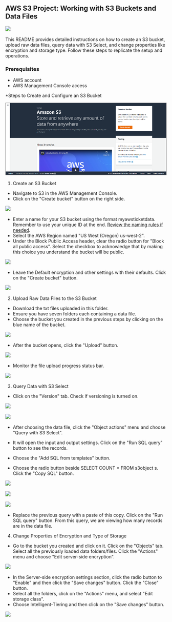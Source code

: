 
## AWS S3 Project: Working with S3 Buckets and Data Files

![](https://github.com/sujikathir/Using-AWS-S3-for-Data-Storage/blob/main/s3/cover%20page.png)

This README provides detailed instructions on how to create an S3 bucket, upload raw data files, query data with S3 Select, and change properties like encryption and storage type. Follow these steps to replicate the setup and operations.

### Prerequisites
* AWS account
* AWS Management Console access

*Steps to Create and Configure an S3 Bucket

![](https://github.com/sujikathir/AWS-Projects/blob/main/s3/images/s3%20home.png)

1. Create an S3 Bucket

- Navigate to S3 in the AWS Management Console.
- Click on the "Create bucket" button on the right side.

![](https://github.com/sujikathir/Using-AWS-S3-for-Data-Storage/blob/main/s3/images/create%20bucket.png)
  
- Enter a name for your S3 bucket using the format <id>myawsticketdata. Remember to use your unique ID at the end. [Review the naming rules if needed](https://docs.aws.amazon.com/AmazonS3/latest/userguide/bucketnamingrules.html).
- Select the AWS Region named "US West (Oregon) us-west-2".
- Under the Block Public Access header, clear the radio button for "Block all public access". Select the checkbox to acknowledge that by making this choice you understand the bucket will be public.

![](https://github.com/sujikathir/Using-AWS-S3-for-Data-Storage/blob/main/s3/images/block%20public%20access.png)
  
- Leave the Default encryption and other settings with their defaults. Click on the "Create bucket" button.

![](https://github.com/sujikathir/Using-AWS-S3-for-Data-Storage/blob/main/s3/images/encryption.png)

2. Upload Raw Data Files to the S3 Bucket
- Download the txt files uploaded in this folder.
- Ensure you have seven folders each containing a data file.
- Choose the bucket you created in the previous steps by clicking on the blue name of the bucket.

![](https://github.com/sujikathir/Using-AWS-S3-for-Data-Storage/blob/main/s3/images/file%20upload.png)

- After the bucket opens, click the "Upload" button.

![](https://github.com/sujikathir/Using-AWS-S3-for-Data-Storage/blob/main/s3/images/uploaded%20files.png)
  
- Monitor the file upload progress status bar.

![](https://github.com/sujikathir/Using-AWS-S3-for-Data-Storage/blob/main/s3/images/uploading%20progress.png)

3. Query Data with S3 Select
- Click on the "Version" tab. Check if versioning is turned on.

![](https://github.com/sujikathir/Using-AWS-S3-for-Data-Storage/blob/main/s3/images/events%20file.png)

![](https://github.com/sujikathir/Using-AWS-S3-for-Data-Storage/blob/main/s3/images/object%20actions.png)
  
- After choosing the data file, click the "Object actions" menu and choose "Query with S3 Select".

- It will open the input and output settings. Click on the "Run SQL query" button to see the records.
- Choose the "Add SQL from templates" button.
- Choose the radio button beside SELECT COUNT * FROM s3object s. Click the "Copy SQL" button.

![](https://github.com/sujikathir/Using-AWS-S3-for-Data-Storage/blob/main/s3/images/sql%20query.png)

![](https://github.com/sujikathir/Using-AWS-S3-for-Data-Storage/blob/main/s3/images/sql%20query%20events.png)

![](https://github.com/sujikathir/Using-AWS-S3-for-Data-Storage/blob/main/s3/images/sql%20template.png)

- Replace the previous query with a paste of this copy. Click on the "Run SQL query" button.
From this query, we are viewing how many records are in the data file.


4. Change Properties of Encryption and Type of Storage
- Go to the bucket you created and click on it. Click on the "Objects" tab. Select all the previously loaded data folders/files. Click the "Actions" menu and choose "Edit server-side encryption".

![](https://github.com/sujikathir/Using-AWS-S3-for-Data-Storage/blob/main/s3/images/edit%20server-side%20encryption.png)

- In the Server-side encryption settings section, click the radio button to "Enable" and then click the "Save changes" button. Click the "Close" button.
- Select all the folders, click on the "Actions" menu, and select "Edit storage class".
- Choose Intelligent-Tiering and then click on the "Save changes" button.

![](https://github.com/sujikathir/Using-AWS-S3-for-Data-Storage/blob/main/s3/images/intelligent-tiering.png)
